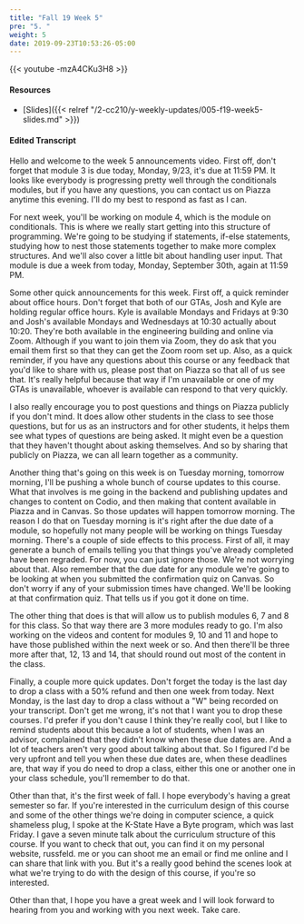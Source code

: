 ```yaml
---
title: "Fall 19 Week 5"
pre: "5. "
weight: 5
date: 2019-09-23T10:53:26-05:00
---
```


{{< youtube -mzA4CKu3H8 >}}

#### Resources

* [Slides]({{< relref "/2-cc210/y-weekly-updates/005-f19-week5-slides.md" >}})

#### Edited Transcript

Hello and welcome to the week 5 announcements video. First off, don't forget that module 3 is due today, Monday, 9/23, it's due at 11:59 PM. It looks like everybody is progressing pretty well through the conditionals modules, but if you have any questions, you can contact us on Piazza anytime this evening. I'll do my best to respond as fast as I can.

For next week, you'll be working on module 4, which is the module on conditionals. This is where we really start getting into this structure of programming. We're going to be studying if statements, if-else statements, studying how to nest those statements together to make more complex structures. And we'll also cover a little bit about handling user input. That module is due a week from today, Monday, September 30th, again at 11:59 PM.

Some other quick announcements for this week. First off, a quick reminder about office hours. Don't forget that both of our GTAs, Josh and Kyle are holding regular office hours. Kyle is available Mondays and Fridays at 9:30 and Josh's available Mondays and Wednesdays at 10:30 actually about 10:20. They're both available in the engineering building and online via Zoom. Although if you want to join them via Zoom, they do ask that you email them first so that they can get the Zoom room set up. Also, as a quick reminder, if you have any questions about this course or any feedback that you'd like to share with us, please post that on Piazza so that all of us see that. It's really helpful because that way if I'm unavailable or one of my GTAs is unavailable, whoever is available can respond to that very quickly.

I also really encourage you to post questions and things on Piazza publicly if you don't mind. It does allow other students in the class to see those questions, but for us as an instructors and for other students, it helps them see what types of questions are being asked. It might even be a question that they haven't thought about asking themselves. And so by sharing that publicly on Piazza, we can all learn together as a community.

Another thing that's going on this week is on Tuesday morning, tomorrow morning, I'll be pushing a whole bunch of course updates to this course. What that involves is me going in the backend and publishing updates and changes to content on Codio, and then making that content available in Piazza and in Canvas. So those updates will happen tomorrow morning. The reason I do that on Tuesday morning is it's right after the due date of a module, so hopefully not many people will be working on things Tuesday morning. There's a couple of side effects to this process. First of all, it may generate a bunch of emails telling you that things you've already completed have been regraded. For now, you can just ignore those. We're not worrying about that. Also remember that the due date for any module we're going to be looking at when you submitted the confirmation quiz on Canvas. So don't worry if any of your submission times have changed. We'll be looking at that confirmation quiz. That tells us if you got it done on time.

The other thing that does is that will allow us to publish modules 6, 7 and 8 for this class. So that way there are 3 more modules ready to go. I'm also working on the videos and content for modules 9, 10 and 11 and hope to have those published within the next week or so. And then there'll be three more after that, 12, 13 and 14, that should round out most of the content in the class.

Finally, a couple more quick updates. Don't forget the today is the last day to drop a class with a 50% refund and then one week from today. Next Monday, is the last day to drop a class without a "W" being recorded on your transcript. Don't get me wrong, it's not that I want you to drop these courses. I'd prefer if you don't cause I think they're really cool, but I like to remind students about this because a lot of students, when I was an advisor, complained that they didn't know when these due dates are. And a lot of teachers aren't very good about talking about that. So I figured I'd be very upfront and tell you when these due dates are, when these deadlines are, that way if you do need to drop a class, either this one or another one in your class schedule, you'll remember to do that.

Other than that, it's the first week of fall. I hope everybody's having a great semester so far. If you're interested in the curriculum design of this course and some of the other things we're doing in computer science, a quick shameless plug, I spoke at the K-State Have a Byte program, which was last Friday. I gave a seven minute talk about the curriculum structure of this course. If you want to check that out, you can find it on my personal website, russfeld. me or you can shoot me an email or find me online and I can share that link with you. But it's a really good behind the scenes look at what we're trying to do with the design of this course, if you're so interested.

Other than that, I hope you have a great week and I will look forward to hearing from you and working with you next week. Take care.
